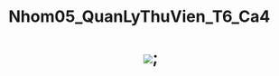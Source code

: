 # Nhom05_QuanLyThuVien_T6_Ca4
<h1 align="center">
  <img src="https://png.pngtree.com/thumb_back/fw800/background/20230612/pngtree-an-empty-library-with-shelves-and-books-image_2894460.jpg"/>;
  </h1>






  
